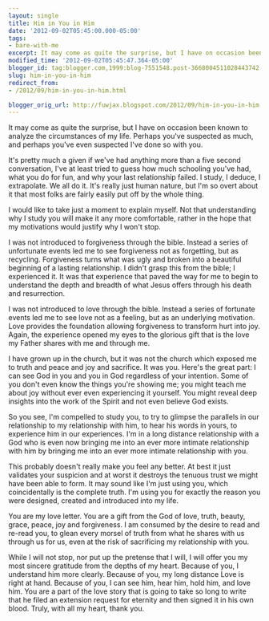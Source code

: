 ```yaml
---
layout: single
title: Him in You in Him
date: '2012-09-02T05:45:00.000-05:00'
tags: 
- bare-with-me
excerpt: It may come as quite the surprise, but I have on occasion been known to analyze the circumstances - and people - in my life.
modified_time: '2012-09-02T05:45:47.364-05:00'
blogger_id: tag:blogger.com,1999:blog-7551548.post-3668004511028443742
slug: him-in-you-in-him
redirect_from: 
- /2012/09/him-in-you-in-him.html

blogger_orig_url: http://fuwjax.blogspot.com/2012/09/him-in-you-in-him.html
---
```


It may come as quite the surprise, but I have on occasion been known to analyze the circumstances of my life. Perhaps you've suspected as much, and perhaps you've even suspected I've done so with you.

It's pretty much a given if we've had anything more than a five second conversation, I've at least tried to guess how much schooling you've had, what you do for fun, and why your last relationship failed. I study, I deduce, I extrapolate. We all do it. It's really just human nature, but I'm so overt about it that most folks are fairly easily put off by the whole thing.

I would like to take just a moment to explain myself. Not that understanding why I study you will make it any more comfortable, rather in the hope that my motivations would justify why I won't stop.

I was not introduced to forgiveness through the bible. Instead a series of unfortunate events led me to see forgiveness not as forgetting, but as recycling. Forgiveness turns what was ugly and broken into a beautiful beginning of a lasting relationship. I didn't grasp this from the bible; I experienced it. It was that experience that paved the way for me to begin to understand the depth and breadth of what Jesus offers through his death and resurrection.

I was not introduced to love through the bible. Instead a series of fortunate events led me to see love not as a feeling, but as an underlying motivation. Love provides the foundation allowing forgiveness to transform hurt into joy. Again, the experience opened my eyes to the glorious gift that is the love my Father shares with me and through me.

I have grown up in the church, but it was not the church which exposed me to truth and peace and joy and sacrifice. It was you. Here's the great part: I can see God in you and you in God regardless of your intention. Some of you don't even know the things you're showing me; you might teach me about joy without ever even experiencing it yourself. You might reveal deep insights into the work of the Spirit and not even believe God exists.

So you see, I'm compelled to study you, to try to glimpse the parallels in our relationship to my relationship with him, to hear his words in yours, to experience him in our experiences. I'm in a long distance relationship with a God who is even now bringing me into an ever more intimate relationship with him by bringing me into an ever more intimate relationship with you.

This probably doesn't really make you feel any better. At best it just validates your suspicion and at worst it destroys the tenuous trust we might have been able to form. It may sound like I'm just using you, which coincidentally is the complete truth. I'm using you for exactly the reason you were designed, created and introduced into my life.

You are my love letter. You are a gift from the God of love, truth, beauty, grace, peace, joy and forgiveness. I am consumed by the desire to read and re-read you, to glean every morsel of truth from what he shares with us through us for us, even at the risk of sacrificing my relationship with you.

While I will not stop, nor put up the pretense that I will, I will offer you my most sincere gratitude from the depths of my heart. Because of you, I understand him more clearly. Because of you, my long distance Love is right at hand. Because of you, I can see him, hear him, hold him, and love him. You are a part of the love story that is going to take so long to write that he filed an extension request for eternity and then signed it in his own blood. Truly, with all my heart, thank you.